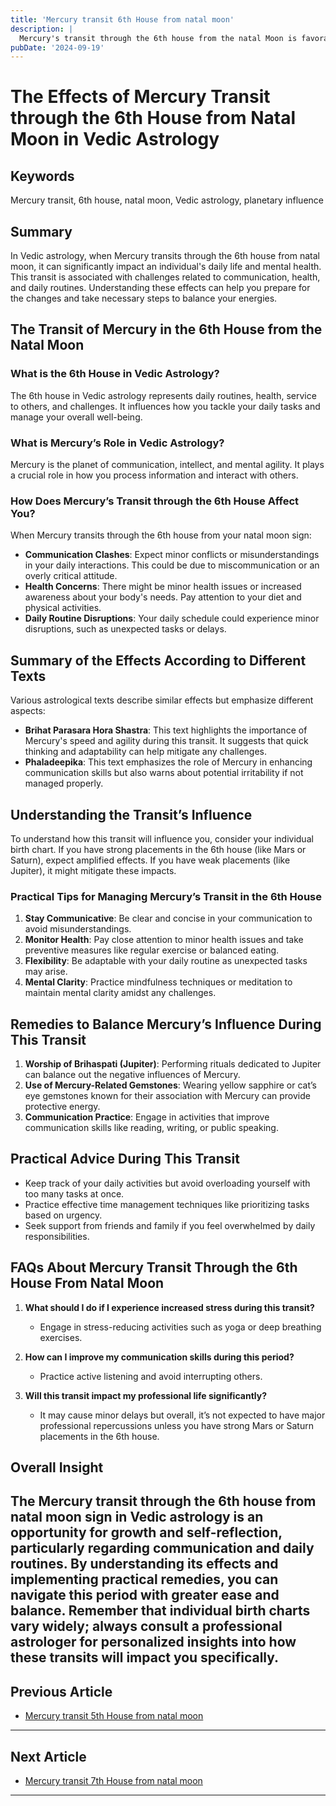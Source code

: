 ```yaml
---
title: 'Mercury transit 6th House from natal moon'
description: |
  Mercury's transit through the 6th house from the natal Moon is favorable, bringing success, financial gains, and victory over enemies. The individual may experience a rise in status, improved health, and general happiness, with potential for recognition and success in endeavors.
pubDate: '2024-09-19'
---
```


# The Effects of Mercury Transit through the 6th House from Natal Moon in Vedic Astrology

## Keywords
Mercury transit, 6th house, natal moon, Vedic astrology, planetary influence

## Summary
In Vedic astrology, when Mercury transits through the 6th house from natal moon, it can significantly impact an individual's daily life and mental health. This transit is associated with challenges related to communication, health, and daily routines. Understanding these effects can help you prepare for the changes and take necessary steps to balance your energies.

## The Transit of Mercury in the 6th House from the Natal Moon

### What is the 6th House in Vedic Astrology?
The 6th house in Vedic astrology represents daily routines, health, service to others, and challenges. It influences how you tackle your daily tasks and manage your overall well-being.

### What is Mercury’s Role in Vedic Astrology?
Mercury is the planet of communication, intellect, and mental agility. It plays a crucial role in how you process information and interact with others.

### How Does Mercury’s Transit through the 6th House Affect You?
When Mercury transits through the 6th house from your natal moon sign:
- **Communication Clashes**: Expect minor conflicts or misunderstandings in your daily interactions. This could be due to miscommunication or an overly critical attitude.
- **Health Concerns**: There might be minor health issues or increased awareness about your body's needs. Pay attention to your diet and physical activities.
- **Daily Routine Disruptions**: Your daily schedule could experience minor disruptions, such as unexpected tasks or delays.

## Summary of the Effects According to Different Texts
Various astrological texts describe similar effects but emphasize different aspects:

* **Brihat Parasara Hora Shastra**: This text highlights the importance of Mercury's speed and agility during this transit. It suggests that quick thinking and adaptability can help mitigate any challenges.
* **Phaladeepika**: This text emphasizes the role of Mercury in enhancing communication skills but also warns about potential irritability if not managed properly.

## Understanding the Transit’s Influence
To understand how this transit will influence you, consider your individual birth chart. If you have strong placements in the 6th house (like Mars or Saturn), expect amplified effects. If you have weak placements (like Jupiter), it might mitigate these impacts.

### Practical Tips for Managing Mercury’s Transit in the 6th House
1. **Stay Communicative**: Be clear and concise in your communication to avoid misunderstandings.
2. **Monitor Health**: Pay close attention to minor health issues and take preventive measures like regular exercise or balanced eating.
3. **Flexibility**: Be adaptable with your daily routine as unexpected tasks may arise.
4. **Mental Clarity**: Practice mindfulness techniques or meditation to maintain mental clarity amidst any challenges.

## Remedies to Balance Mercury’s Influence During This Transit
1. **Worship of Brihaspati (Jupiter)**: Performing rituals dedicated to Jupiter can balance out the negative influences of Mercury.
2. **Use of Mercury-Related Gemstones**: Wearing yellow sapphire or cat’s eye gemstones known for their association with Mercury can provide protective energy.
3. **Communication Practice**: Engage in activities that improve communication skills like reading, writing, or public speaking.

## Practical Advice During This Transit
- Keep track of your daily activities but avoid overloading yourself with too many tasks at once.
- Practice effective time management techniques like prioritizing tasks based on urgency.
- Seek support from friends and family if you feel overwhelmed by daily responsibilities.

## FAQs About Mercury Transit Through the 6th House From Natal Moon

1. **What should I do if I experience increased stress during this transit?**
   * Engage in stress-reducing activities such as yoga or deep breathing exercises.

2. **How can I improve my communication skills during this period?**
   * Practice active listening and avoid interrupting others.

3. **Will this transit impact my professional life significantly?**
   * It may cause minor delays but overall, it’s not expected to have major professional repercussions unless you have strong Mars or Saturn placements in the 6th house.

## Overall Insight
The Mercury transit through the 6th house from natal moon sign in Vedic astrology is an opportunity for growth and self-reflection, particularly regarding communication and daily routines. By understanding its effects and implementing practical remedies, you can navigate this period with greater ease and balance. Remember that individual birth charts vary widely; always consult a professional astrologer for personalized insights into how these transits will impact you specifically.
---

## Previous Article
- [Mercury transit 5th House from natal moon](200405_Mercury_transit_5th_House_from_natal_moon.md)

---

## Next Article
- [Mercury transit 7th House from natal moon](200407_Mercury_transit_7th_House_from_natal_moon.md)

---

